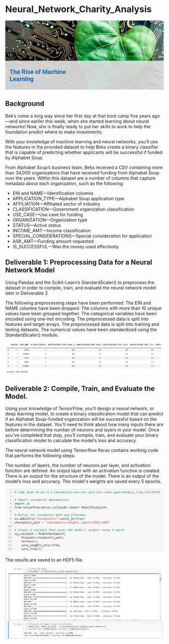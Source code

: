 # Neural_Network_Charity_Analysis

<p align="center"><img class="centerImage" src="https://github.com/dalejandri/Neural_Network_Charity_Analysis/blob/main/Resources/1.PNG" /></p>

## Background
Bek’s come a long way since her first day at that boot camp five years ago—and since earlier this week, when she started learning about neural networks! Now, she is finally ready to put her skills to work to help the foundation predict where to make investments.

With your knowledge of machine learning and neural networks, you’ll use the features in the provided dataset to help Beks create a binary classifier that is capable of predicting whether applicants will be successful if funded by Alphabet Soup.

From Alphabet Soup’s business team, Beks received a CSV containing more than 34,000 organizations that have received funding from Alphabet Soup over the years. Within this dataset are a number of columns that capture metadata about each organization, such as the following:

- EIN and NAME—Identification columns
- APPLICATION_TYPE—Alphabet Soup application type
- AFFILIATION—Affiliated sector of industry
- CLASSIFICATION—Government organization classification
- USE_CASE—Use case for funding
- ORGANIZATION—Organization type
- STATUS—Active status
- INCOME_AMT—Income classification
- SPECIAL_CONSIDERATIONS—Special consideration for application
- ASK_AMT—Funding amount requested
- IS_SUCCESSFUL—Was the money used effectively

## Deliverable 1: Preprocessing Data for a Neural Network Model

Using  Pandas and the Scikit-Learn’s StandardScaler() to preprocess the dataset in order to compile, train, and evaluate the neural network model later in Deliverable 2

The following preprocessing steps have been performed:
The EIN and NAME columns have been dropped.
The columns with more than 10 unique values have been grouped together.
The categorical variables have been encoded using one-hot encoding.
The preprocessed data is split into features and target arrays.
The preprocessed data is split into training and testing datasets.
The numerical values have been standardized using the StandardScaler() module.

<p align="center"><img class="centerImage" src="https://github.com/dalejandri/Neural_Network_Charity_Analysis/blob/main/Resources/2.PNG" /></p>


## Deliverable 2: Compile, Train, and Evaluate the Model.

Using your knowledge of TensorFlow, you’ll design a neural network, or deep learning model, to create a binary classification model that can predict if an Alphabet Soup–funded organization will be successful based on the features in the dataset. You’ll need to think about how many inputs there are before determining the number of neurons and layers in your model. Once you’ve completed that step, you’ll compile, train, and evaluate your binary classification model to calculate the model’s loss and accuracy.

The neural network model using Tensorflow Keras contains working code that performs the following steps:

The number of layers, the number of neurons per layer, and activation function are defined.
An output layer with an activation function is created.
There is an output for the structure of the model.
There is an output of the model’s loss and accuracy.
The model's weights are saved every 5 epochs.

<p align="center"><img class="centerImage" src="https://github.com/dalejandri/Neural_Network_Charity_Analysis/blob/main/Resources/4.PNG" /></p>

The results are saved to an HDF5 file.


<p align="center"><img class="centerImage" src="https://github.com/dalejandri/Neural_Network_Charity_Analysis/blob/main/Resources/3.PNG" /></p>

